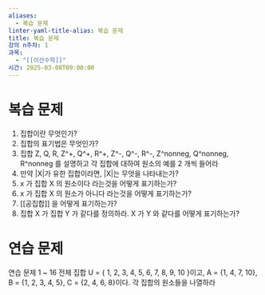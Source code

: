 ```yaml
---
aliases:
  - 복습 문제
linter-yaml-title-alias: 복습 문제
title: 복습 문제
강의 n주차: 1
과목:
  - "[[이산수학]]"
시간: 2025-03-08T09:00:00
---
```


# 복습 문제

1. 집합이란 무엇인가?
2. 집합의 표기법은 무엇인가?
3. 집합 Z, Q, R, Z^+, Q^+, R^+, Z^-, Q^-, R^-, Z^nonneg, Q^nonneg, R^nonneg 를 설명하고 각 집합에 대하여 원소의 예를 2 개씩 들어라
4. 만약 |X|가 유한 집합이라면, |X|는 무엇을 나타내는가?
5. x 가 집합 X 의 원소이다 라는것을 어떻게 표기하는가?
6. x 가 집합 X 의 원소가 아니다 라는것을 어떻게 표기하는가?
7. [[공집합]] 을 어떻게 표기하는가?
8. 집합 X 가 집합 Y 가 같다를 정의하라. X 가 Y 와 같다를 어떻게 표기하는가?

# 연습 문제

연습 문제 1 ~ 16 전체 집합 U = { 1, 2, 3, 4, 5, 6, 7, 8, 9, 10 }이고, A = {1, 4, 7, 10}, B = {1, 2, 3, 4, 5}, C = {2, 4, 6, 8}이다. 각 집합의 원소들을 나열하라
